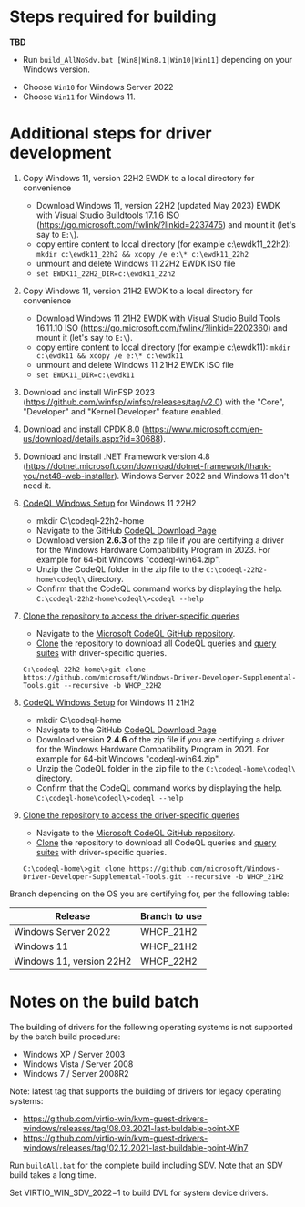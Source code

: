 # Steps required for building

**TBD**
* Run `build_AllNoSdv.bat [Win8|Win8.1|Win10|Win11]` depending on your Windows version.
 - Choose `Win10` for Windows Server 2022
 - Choose `Win11` for Windows 11.

# Additional steps for driver development

1. Copy Windows 11, version 22H2 EWDK to a local directory for convenience
   * Download Windows 11, version 22H2 (updated May 2023) EWDK with Visual Studio Buildtools 17.1.6 ISO (https://go.microsoft.com/fwlink/?linkid=2237475) and mount it (let's say to `E:\`).
   * copy entire content to local directory (for example c:\ewdk11_22h2): `mkdir c:\ewdk11_22h2 && xcopy /e e:\* c:\ewdk11_22h2`
   * unmount and delete Windows 11 22H2 EWDK ISO file
   * `set EWDK11_22H2_DIR=c:\ewdk11_22h2`

1. Copy Windows 11, version 21H2 EWDK to a local directory for convenience
   * Download Windows 11 21H2 EWDK with Visual Studio Build Tools 16.11.10 ISO (https://go.microsoft.com/fwlink/?linkid=2202360) and mount it (let's say to `E:\`).
   * copy entire content to local directory (for example c:\ewdk11): `mkdir c:\ewdk11 && xcopy /e e:\* c:\ewdk11`
   * unmount and delete Windows 11 21H2 EWDK ISO file
   * `set EWDK11_DIR=c:\ewdk11`

1. Download and install WinFSP 2023 (https://github.com/winfsp/winfsp/releases/tag/v2.0) with the "Core", "Developer" and "Kernel Developer" feature enabled.
1. Download and install CPDK 8.0 (https://www.microsoft.com/en-us/download/details.aspx?id=30688).
1. Download and install .NET Framework version 4.8 (https://dotnet.microsoft.com/download/dotnet-framework/thank-you/net48-web-installer). Windows Server 2022 and Windows 11 don't need it.

1. [CodeQL Windows Setup](https://docs.microsoft.com/en-us/windows-hardware/drivers/devtest/static-tools-and-codeql#codeql-windows-setup) for Windows 11 22H2
   * mkdir C:\codeql-22h2-home
   * Navigate to the GitHub [CodeQL Download Page](https://github.com/github/codeql-cli-binaries/releases/tag/v2.6.3)
   * Download version **2.6.3** of the zip file if you are certifying a driver for the Windows Hardware Compatibility Program in 2023. For example for 64-bit Windows "codeql-win64.zip". 
   * Unzip the CodeQL folder in the zip file to the `C:\codeql-22h2-home\codeql\` directory.
   * Confirm that the CodeQL command works by displaying the help. `C:\codeql-22h2-home\codeql\>codeql --help`

1. [Clone the repository to access the driver-specific queries](https://docs.microsoft.com/en-us/windows-hardware/drivers/devtest/static-tools-and-codeql#clone-the-repository-to-access-the-driver-specific-queries)
   * Navigate to the [Microsoft CodeQL GitHub repository](https://github.com/microsoft/Windows-Driver-Developer-Supplemental-Tools).
   * [Clone](https://github.com/git-guides/git-clone) the repository to download all CodeQL queries and [query suites](https://codeql.github.com/docs/codeql-cli/creating-codeql-query-suites/) with driver-specific queries.  
   ```batch
   C:\codeql-22h2-home\>git clone https://github.com/microsoft/Windows-Driver-Developer-Supplemental-Tools.git --recursive -b WHCP_22H2
   ```

1. [CodeQL Windows Setup](https://docs.microsoft.com/en-us/windows-hardware/drivers/devtest/static-tools-and-codeql#codeql-windows-setup) for Windows 11 21H2
   * mkdir C:\codeql-home
   * Navigate to the GitHub [CodeQL Download Page](https://github.com/github/codeql-cli-binaries/releases/tag/v2.4.6)
   * Download version **2.4.6** of the zip file if you are certifying a driver for the Windows Hardware Compatibility Program in 2021. For example for 64-bit Windows "codeql-win64.zip". 
   * Unzip the CodeQL folder in the zip file to the `C:\codeql-home\codeql\` directory.
   * Confirm that the CodeQL command works by displaying the help. `C:\codeql-home\codeql\>codeql --help`

1. [Clone the repository to access the driver-specific queries](https://docs.microsoft.com/en-us/windows-hardware/drivers/devtest/static-tools-and-codeql#clone-the-repository-to-access-the-driver-specific-queries)
   * Navigate to the [Microsoft CodeQL GitHub repository](https://github.com/microsoft/Windows-Driver-Developer-Supplemental-Tools).
   * [Clone](https://github.com/git-guides/git-clone) the repository to download all CodeQL queries and [query suites](https://codeql.github.com/docs/codeql-cli/creating-codeql-query-suites/) with driver-specific queries.  
   ```batch
   C:\codeql-home\>git clone https://github.com/microsoft/Windows-Driver-Developer-Supplemental-Tools.git --recursive -b WHCP_21H2
   ```

Branch depending on the OS you are certifying for, per the following table:

| Release                         | Branch to use   |
|---------------------------------|-----------------|
| Windows Server 2022             | WHCP_21H2       |
| Windows 11                      | WHCP_21H2       |
| Windows 11,  version 22H2       | WHCP_22H2       |

# Notes on the build batch

The building of drivers for the following operating systems is not supported by the batch build procedure:
* Windows XP / Server 2003
* Windows Vista / Server 2008
* Windows 7 / Server 2008R2 

Note: latest tag that supports the building of drivers for legacy operating systems:
* https://github.com/virtio-win/kvm-guest-drivers-windows/releases/tag/08.03.2021-last-buldable-point-XP
* https://github.com/virtio-win/kvm-guest-drivers-windows/releases/tag/02.12.2021-last-buildable-point-Win7

Run `buildAll.bat` for the complete build including SDV. Note that an SDV build takes a long time.

Set VIRTIO_WIN_SDV_2022=1 to build DVL for system device drivers.
